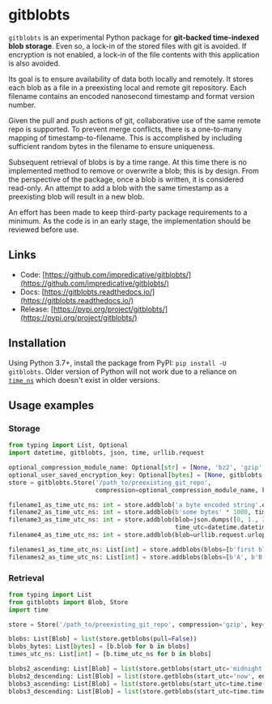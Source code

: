# gitblobts

`gitblobts` is an experimental Python package for **git-backed time-indexed blob storage**.
Even so, a lock-in of the stored files with git is avoided.
If encryption is not enabled, a lock-in of the file contents with this application is also avoided.

Its goal is to ensure availability of data both locally and remotely.
It stores each blob as a file in a preexisting local and remote git repository.
Each filename contains an encoded nanosecond timestamp and format version number.

Given the pull and push actions of git, collaborative use of the same remote repo is supported.
To prevent merge conflicts, there is a one-to-many mapping of timestamp-to-filename.
This is accomplished by including sufficient random bytes in the filename to ensure uniqueness.

Subsequent retrieval of blobs is by a time range.
At this time there is no implemented method to remove or overwrite a blob; this is by design.
From the perspective of the package, once a blob is written, it is considered read-only.
An attempt to add a blob with the same timestamp as a preexisting blob will result in a new blob.

An effort has been made to keep third-party package requirements to a minimum.
As the code is in an early stage, the implementation should be reviewed before use.

## Links
* Code: [https://github.com/impredicative/gitblobts/](https://github.com/impredicative/gitblobts/)
* Docs: [https://gitblobts.readthedocs.io/](https://gitblobts.readthedocs.io/)
* Release: [https://pypi.org/project/gitblobts/](https://pypi.org/project/gitblobts/)

## Installation
Using Python 3.7+, install the package from PyPI: `pip install -U gitblobts`.
Older version of Python will not work due to a reliance on
[`time_ns`](https://docs.python.org/3/library/time.html#time.time_ns) which doesn't exist in older versions.

## Usage examples

### Storage
```python
from typing import List, Optional
import datetime, gitblobts, json, time, urllib.request

optional_compression_module_name: Optional[str] = [None, 'bz2', 'gzip', 'lzma'][2]
optional_user_saved_encryption_key: Optional[bytes] = [None, gitblobts.generate_key()][1]
store = gitblobts.Store('/path_to/preexisting_git_repo',
                        compression=optional_compression_module_name, key=optional_user_saved_encryption_key)

filename1_as_time_utc_ns: int = store.addblob('a byte encoded string'.encode())
filename2_as_time_utc_ns: int = store.addblob(b'some bytes' * 1000, time_utc=time.time())
filename3_as_time_utc_ns: int = store.addblob(blob=json.dumps([0, 1., 2.2, 3]).encode(),
                                              time_utc=datetime.datetime.now(datetime.timezone.utc).timestamp())
filename4_as_time_utc_ns: int = store.addblob(blob=urllib.request.urlopen('https://i.imgur.com/3GmPd7O.png').read())

filenames1_as_time_utc_ns: List[int] = store.addblobs(blobs=[b'first blob', b'another blob'])
filenames2_as_time_utc_ns: List[int] = store.addblobs(blobs=[b'A', b'B'], times_utc=[time.time(), time.time()])
```

### Retrieval
```python
from typing import List
from gitblobts import Blob, Store
import time

store = Store('/path_to/preexisting_git_repo', compression='gzip', key=b'JVGmuw3wRntCc7dcQHJ5q1noUs62ydR0Nw8HpyllKn8=')

blobs: List[Blob] = list(store.getblobs(pull=False))
blobs_bytes: List[bytes] = [b.blob for b in blobs]
times_utc_ns: List[int] = [b.time_utc_ns for b in blobs]

blobs2_ascending: List[Blob] = list(store.getblobs(start_utc='midnight yesterday', end_utc='now'))
blobs2_descending: List[Blob] = list(store.getblobs(start_utc='now', end_utc='midnight yesterday', pull=True))
blobs3_ascending: List[Blob] = list(store.getblobs(start_utc=time.time() - 86400, end_utc=time.time(), pull=True))
blobs3_descending: List[Blob] = list(store.getblobs(start_utc=time.time(), end_utc=time.time() - 86400))
```

<!--
## Wish list
* Add tests, also refactoring the code to be more testable.
* Considering organizing blobs into directory structure: YYYY/MM/DD/HH
* Support asyncio or avoiding waiting for commit+push.
* Support label/key/name/hash as filenames as an alternative to timestamp.
* Support sharding across multiple repos.
-->